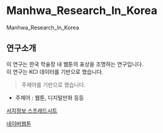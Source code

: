 # Manhwa_Research_In_Korea
Manhwa_Research_In_Korea
## 연구소개
이 연구는 한국 학술장 내 웹툰의 표상을 조명하는 연구입니다.  
이 연구는 KCI 데이터를 기반으로 했습니다.
> 주제어를 기반으로 했습니다.
- 주제어 : 웹툰, 디지털만화 등등  

[서지정보 스프레드시트](https://docs.google.com/spreadsheets/d/1zSQmuXPDgIP8dNm2F6_x3AtksZY_SFJlrrsa4rAMSuo/edit?usp=sharing)

[네이버웹툰](https://comic.naver.com/index)
